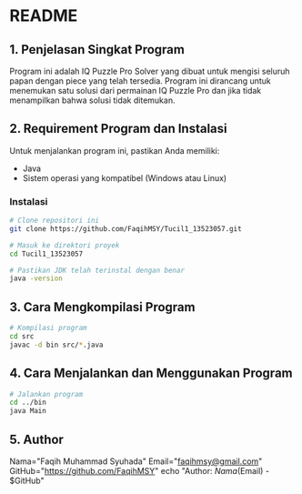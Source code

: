 # README

## 1. Penjelasan Singkat Program
Program ini adalah IQ Puzzle Pro Solver yang dibuat untuk mengisi seluruh papan dengan piece yang telah tersedia. Program ini dirancang untuk menemukan satu solusi dari permainan IQ Puzzle Pro dan jika tidak menampilkan bahwa solusi tidak ditemukan.

## 2. Requirement Program dan Instalasi
Untuk menjalankan program ini, pastikan Anda memiliki:
- Java
- Sistem operasi yang kompatibel (Windows atau Linux)

### Instalasi
```sh
# Clone repositori ini
git clone https://github.com/FaqihMSY/Tucil1_13523057.git

# Masuk ke direktori proyek
cd Tucil1_13523057

# Pastikan JDK telah terinstal dengan benar
java -version
```

## 3. Cara Mengkompilasi Program
```sh
# Kompilasi program
cd src
javac -d bin src/*.java
```

## 4. Cara Menjalankan dan Menggunakan Program
```sh
# Jalankan program
cd ../bin
java Main
```


## 5. Author
Nama="Faqih Muhammad Syuhada"
Email="faqihmsy@gmail.com"
GitHub="https://github.com/FaqihMSY"
echo "Author: $Nama ($Email) - $GitHub"


